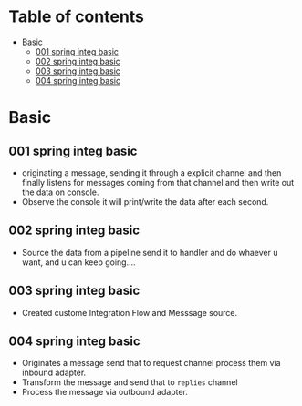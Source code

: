 # Table of contents
- [Basic](#basic)
  - [001 spring integ basic](#001-spring-integ-basic)
  - [002 spring integ basic](#002-spring-integ-basic)
  - [003 spring integ basic](#003-spring-integ-basic)
  - [004 spring integ basic](#004-spring-integ-basic)

# Basic
## 001 spring integ basic
- originating a message, sending it through a explicit channel and then finally listens for messages coming from that channel and then write out the data on console.
- Observe the console it will print/write the data after each second.

## 002 spring integ basic
- Source the data from a pipeline send it to handler and do whaever u want, and u can keep going....

## 003 spring integ basic
- Created custome Integration Flow and Messsage source.

## 004 spring integ basic
- Originates a message send that to request channel process them via inbound adapter.
- Transform the message and send that to ```replies``` channel
- Process the message via outbound adapter.

